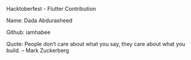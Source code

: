 Hacktoberfest - Flutter Contribution

Name: Dada Abdurasheed

Github: iamhabee

Quote: People don’t care about what you say, they care about what you build. – Mark Zuckerberg
